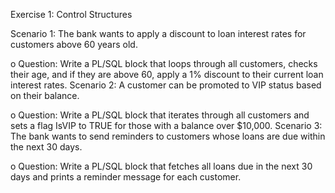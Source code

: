 Exercise 1: Control Structures

Scenario 1: The bank wants to apply a discount to loan interest rates for customers above 60 years old.

  o	Question: Write a PL/SQL block that loops through all customers, checks their age, and if they are above 60, apply a 1% discount to their current loan interest rates.
Scenario 2: A customer can be promoted to VIP status based on their balance.

  o	Question: Write a PL/SQL block that iterates through all customers and sets a flag IsVIP to TRUE for those with a balance over $10,000.
Scenario 3: The bank wants to send reminders to customers whose loans are due within the next 30 days.

  o	Question: Write a PL/SQL block that fetches all loans due in the next 30 days and prints a reminder message for each customer.

